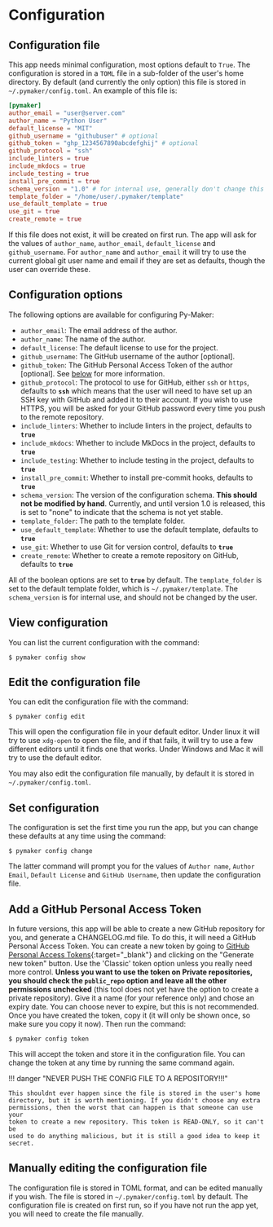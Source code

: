 # Configuration

## Configuration file

This app needs minimal configuration, most options default to `True`. The
configuration is stored in a `TOML` file in a sub-folder of the user's
home directory. By default (and currently the only option) this file is stored
in `~/.pymaker/config.toml`. An example of this file is:

```toml
[pymaker]
author_email = "user@server.com"
author_name = "Python User"
default_license = "MIT"
github_username = "githubuser" # optional
github_token = "ghp_1234567890abcdefghij" # optional
github_protocol = "ssh"
include_linters = true
include_mkdocs = true
include_testing = true
install_pre_commit = true
schema_version = "1.0" # for internal use, generally don't change this
template_folder = "/home/user/.pymaker/template"
use_default_template = true
use_git = true
create_remote = true
```

If this file does not exist, it will be created on first run. The app will ask
for the values of `author_name`, `author_email`, `default_license` and
`github_username`. For `author_name` and `author_email` it will try to use the
current global git user name and email if they are set as defaults, though the
user can override these.

## Configuration options

The following options are available for configuring Py-Maker:

- `author_email`: The email address of the author.
- `author_name`: The name of the author.
- `default_license`: The default license to use for the project.
- `github_username`: The GitHub username of the author [optional].
- `github_token`: The GitHub Personal Access Token of the author [optional]. See
  [below](#add-a-github-personal-access-token) for more information.
- `github_protocol`: The protocol to use for GitHub, either `ssh` or `https`,
  defaults to **`ssh`** which means that the user will need to have set up an
  SSH key with GitHub and added it to their account. If you wish to use HTTPS,
  you will be asked for your GitHub password every time you push to the remote
  repository.
- `include_linters`: Whether to include linters in the project, defaults to
  **`true`**
- `include_mkdocs`: Whether to include MkDocs in the project, defaults to
  **`true`**
- `include_testing`: Whether to include testing in the project, defaults to
  **`true`**
- `install_pre_commit`: Whether to install pre-commit hooks, defaults to
  **`true`**
- `schema_version`: The version of the configuration schema. **This should not
  be modified by hand**. Currently, and until version 1.0 is released, this is
  set to "none" to indicate that the schema is not yet stable.
- `template_folder`: The path to the template folder.
- `use_default_template`: Whether to use the default template, defaults to
  **`true`**
- `use_git`: Whether to use Git for version control, defaults to
  **`true`**
- `create_remote`: Whether to create a remote repository on GitHub, defaults to
  **`true`**

All of the boolean options are set to **`true`** by default. The
`template_folder` is set to the default template folder, which is
`~/.pymaker/template`. The `schema_version` is for internal use, and should not
be changed by the user.

## View configuration

You can list the current configuration with the command:

```console
$ pymaker config show
```

## Edit the configuration file

You can edit the configuration file with the command:

```console
$ pymaker config edit
```

This will open the configuration file in your default editor. Under linux it
will try to use `xdg-open` to open the file, and if that fails, it will try to
use a few different editors until it finds one that works. Under Windows and Mac
it will try to use the default editor.

You may also edit the configuration file manually, by default it is stored in
`~/.pymaker/config.toml`.

## Set configuration

The configuration is set the first time you run the app, but you can change
these defaults at any time using the command:

```console
$ pymaker config change
```

The latter command will prompt you for the values of `Author name`, `Author
Email`, `Default License` and `GitHub Username`, then update the configuration
file.

## Add a GitHub Personal Access Token

In future versions, this app will be able to create a new GitHub repository for
you, and generate a CHANGELOG.md file. To do this, it will need a GitHub
Personal Access Token. You can create a new token by going to [GitHub Personal
Access Tokens](<https://github.com/settings/tokens>){:target="_blank"} and
clicking on the "Generate new token" button. Use the 'Classic' token option
unless you really need more control. **Unless you want to use the token on
Private repositories, you should check the `public_repo` option and leave all
the other permissions unchecked** (this tool does not yet have the option to
create a private repository). Give it a name (for your reference only) and chose
an expiry date. You can choose never to expire, but this is not recommended.
Once you have created the token, copy it (it will only be shown once, so make
sure you copy it now). Then run the command:

```console
$ pymaker config token
```

This will accept the token and store it in the configuration file. You can
change the token at any time by running the same command again.

!!! danger "NEVER PUSH THE CONFIG FILE TO A REPOSITORY!!!"

    This shouldnt ever happen since the file is stored in the user's home
    directory, but it is worth mentioning. If you didn't choose any extra
    permissions, then the worst that can happen is that someone can use your
    token to create a new repository. This token is READ-ONLY, so it can't be
    used to do anything malicious, but it is still a good idea to keep it secret.

## Manually editing the configuration file

The configuration file is stored in TOML format, and can be edited manually if
you wish. The file is stored in `~/.pymaker/config.toml` by default. The
configuration file is created on first run, so if you have not run the app yet,
you will need to create the file manually.
